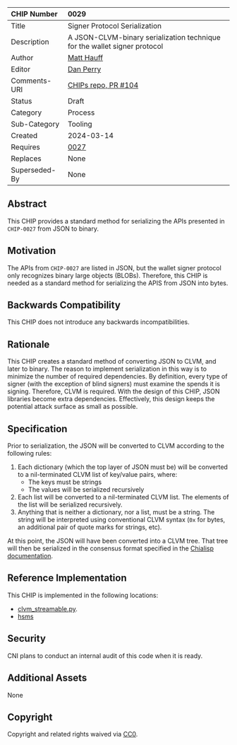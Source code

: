 CHIP Number   | 0029
:-------------|:----
Title     	  | Signer Protocol Serialization
Description   | A JSON-CLVM-binary serialization technique for the wallet signer protocol
Author    	  | [Matt Hauff](https://github.com/Quexington)
Editor    	  | [Dan Perry](https://github.com/danieljperry)
Comments-URI  | [CHIPs repo, PR #104](https://github.com/Chia-Network/chips/pull/104)
Status    	  | Draft
Category  	  | Process
Sub-Category  | Tooling
Created   	  | 2024-03-14
Requires      | [0027](https://github.com/Chia-Network/chips/pull/102)
Replaces      | None
Superseded-By | None


## Abstract

This CHIP provides a standard method for serializing the APIs presented in `CHIP-0027` from JSON to binary.

## Motivation

The APIs from `CHIP-0027` are listed in JSON, but the wallet signer protocol only recognizes binary large objects (BLOBs). Therefore, this CHIP is needed as a standard method for serializing the APIS from JSON into bytes.

## Backwards Compatibility

This CHIP does not introduce any backwards incompatibilities.

## Rationale

This CHIP creates a standard method of converting JSON to CLVM, and later to binary. The reason to implement serialization in this way is to minimize the number of required dependencies. By definition, every type of signer (with the exception of blind signers) must examine the spends it is signing. Therefore, CLVM is required. With the design of this CHIP, JSON libraries become extra dependencies. Effectively, this design keeps the potential attack surface as small as possible.

## Specification

Prior to serialization, the JSON will be converted to CLVM according to the following rules:
1. Each dictionary (which the top layer of JSON must be) will be converted to a nil-terminated CLVM list of key/value pairs, where:
	* The keys must be strings
	* The values will be serialized recursively
2. Each list will be converted to a nil-terminated CLVM list. The elements of the list will be serialized recursively.
3. Anything that is neither a dictionary, nor a list, must be a string. The string will be interpreted using conventional CLVM syntax (`0x` for bytes, an additional pair of quote marks for strings, etc).

At this point, the JSON will have been converted into a CLVM tree. That tree will then be serialized in the consensus format specified in the [Chialisp documentation](https://chialisp.com/clvm#serialization).

## Reference Implementation

This CHIP is implemented in the following locations:
* [clvm_streamable.py](https://github.com/Chia-Network/chia-blockchain/blob/385916a6a29c5124155b43cb7cfe48c6ec7b3590/chia/wallet/util/clvm_streamable.py).
* [hsms](https://github.com/Chia-Network/hsms/blob/8cd5a44ad83c1d7f525a13c8ceb734f2ead89e6e/hsms/clvm_serde/__init__.py)

## Security

CNI plans to conduct an internal audit of this code when it is ready.

## Additional Assets

None

## Copyright
Copyright and related rights waived via [CC0](https://creativecommons.org/publicdomain/zero/1.0/).
